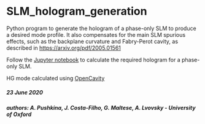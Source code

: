 # SLM_hologram_generation
Python program to generate the hologram of a phase-only SLM to produce a desired mode profile.
It also compensates for the main SLM spurious effects, such as the backplane curvature and Fabry-Perot cavity, as described in  https://arxiv.org/pdf/2005.01561

Follow the <a href='https://github.com/giomalt/SLM_hologram_generation/blob/master/Generation%20of%20a%20phase-only%20SLM%20hologram.ipynb
'>Jupyter notebook</a> to calculate the required hologram for a phase-only SLM.

HG mode calculated using <a href='http://seghil.github.io/OpenCavity/introduction.html'>OpenCavity</a>

##### 23 June 2020
##### authors: A. Pushkina, J. Costa-Filho, G. Maltese, A. Lvovsky - University of Oxford
